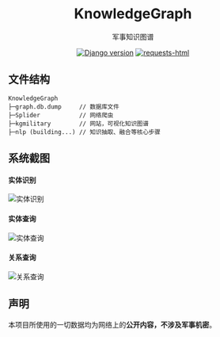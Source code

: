 <h1 align="center">
KnowledgeGraph
</h1>

<div align="center">

  军事知识图谱

  [![Django version](https://img.shields.io/badge/Django-v2.2.6-blue)](https://www.djangoproject.com/)
  [![requests-html](https://img.shields.io/badge/requests--html-v0.10.0-blue)](https://github.com/psf/requests-html)

</div>

## 文件结构

```
KnowledgeGraph
├─graph.db.dump     // 数据库文件
├─Splider           // 网络爬虫
├─kgmilitary        // 网站，可视化知识图谱
├─nlp (building...) // 知识抽取、融合等核心步骤
```

## 系统截图

#### 实体识别
![实体识别](https://s2.ax1x.com/2019/11/06/MPiLLR.png)

#### 实体查询
![实体查询](https://s2.ax1x.com/2019/11/07/MArqDP.png)

#### 关系查询
![关系查询](https://img04.sogoucdn.com/app/a/100520146/6c9dea967883bf5c635b9753b76320d7)


## 声明
本项目所使用的一切数据均为网络上的**公开内容，不涉及军事机密**。

